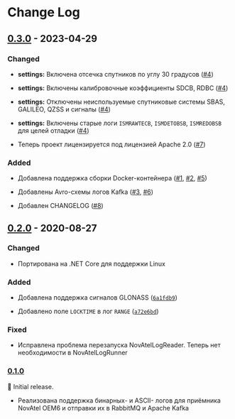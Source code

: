 # Change Log

## [0.3.0] - 2023-04-29

### Changed

- **settings:** Включена отсечка спутников по углу 30 градусов
  ([#4](https://github.com/mixayloff-dimaaylov/NovAtelLogReader/pull/4))

- **settings:** Включены калибровочные коэффициенты SDCB, RDBC
  ([#4](https://github.com/mixayloff-dimaaylov/NovAtelLogReader/pull/4))

- **settings:** Отключены неиспользуемые спутниковые системы SBAS, GALILEO, QZSS
  и сигналы
  ([#4](https://github.com/mixayloff-dimaaylov/NovAtelLogReader/pull/4))

- **settings:** Включены старые логи `ISMRAWTECB`, `ISMDETOBSB`, `ISMREDOBSB`
  для целей отладки
  ([#4](https://github.com/mixayloff-dimaaylov/NovAtelLogReader/pull/4))

- Теперь проект лицензируется под лицензией Apache 2.0
  ([#7](https://github.com/mixayloff-dimaaylov/NovAtelLogReader/pull/7))

### Added

- Добавлена поддержка сборки Docker-контейнера
  ([#1](https://github.com/mixayloff-dimaaylov/NovAtelLogReader/pull/1),
  [#2](https://github.com/mixayloff-dimaaylov/NovAtelLogReader/pull/2),
  [#5](https://github.com/mixayloff-dimaaylov/NovAtelLogReader/pull/5))

- Добавлены Avro-схемы логов Kafka
  ([#3](https://github.com/mixayloff-dimaaylov/NovAtelLogReader/pull/3),
  [#6](https://github.com/mixayloff-dimaaylov/NovAtelLogReader/pull/6))

- Добавлен CHANGELOG
  ([#8](https://github.com/mixayloff-dimaaylov/NovAtelLogReader/pull/8))

## [0.2.0] - 2020-08-27

### Changed

- Портирована на .NET Core для поддержки Linux

### Added

- Добавлена поддержка сигналов GLONASS
  ([`6a1fdb9`](https://github.com/mixayloff-dimaaylov/NovAtelLogReader/commit/6a1fdb9))

- Добавлено поле `LOCKTIME` в лог `RANGE`
  ([`a72e6bd`](https://github.com/mixayloff-dimaaylov/NovAtelLogReader/commit/a72e6bd))

### Fixed

- Исправлена проблема перезапуска NovAtelLogReader. Теперь нет необходимости в
  NovAtelLogRunner

### [0.1.0]

:seedling: Initial release.

- Реализована поддержка бинарных- и ASCII- логов для приёмника NovAtel OEM6 и
  отправки их в RabbitMQ и Apache Kafka

[0.3.0]: https://github.com/mixayloff-dimaaylov/NovAtelLogReader/releases/tag/0.3.0
[0.2.0]: https://github.com/mixayloff-dimaaylov/NovAtelLogReader/releases/tag/0.2.0
[0.1.0]: https://github.com/mixayloff-dimaaylov/NovAtelLogReader/releases/tag/0.1.0
